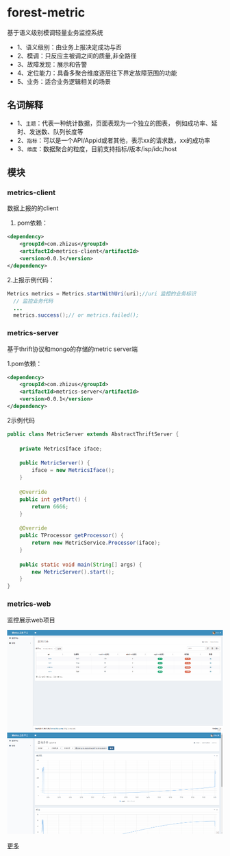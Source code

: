 # forest-metric

基于语义级别模调轻量业务监控系统

- 1、语义级别：由业务上报决定成功与否
- 2、模调：只反应主被调之间的质量,非全路径
- 3、故障发现：展示和告警
- 4、定位能力：具备多聚合维度逐层往下界定故障范围的功能
- 5、业务：适合业务逻辑相关的场景


## 名词解释
- 1、`主题`：代表一种统计数据，页面表现为一个独立的图表，
                例如成功率、延时、发送数、队列长度等
- 2、`指标`：可以是一个API/Appid或者其他，表示xx的请求数，xx的成功率
- 3、`维度`：数据聚合的粒度，目前支持指标/版本/isp/idc/host

## 模块
### metrics-client
数据上报的的client
  
 1. pom依赖：

``` xml
<dependency>
    <groupId>com.zhizus</groupId>
    <artifactId>metrics-client</artifactId>
    <version>0.0.1</version>
</dependency>
```

2.上报示例代码：

``` java
Metrics metrics = Metrics.startWithUri(uri);//uri 监控的业务标识
  // 监控业务代码
  ...
  metrics.success();// or metrics.failed();
```

### metrics-server
基于thrift协议和mongo的存储的metric server端

  1.pom依赖：

``` xml
<dependency>
    <groupId>com.zhizus</groupId>
    <artifactId>metrics-server</artifactId>
    <version>0.0.1</version>
</dependency>
```
2示例代码

``` java
public class MetricServer extends AbstractThriftServer {

    private MetricsIface iface;

    public MetricServer() {
        iface = new MetricsIface();
    }

    @Override
    public int getPort() {
        return 6666;
    }

    @Override
    public TProcessor getProcessor() {
        return new MetricService.Processor(iface);
    }

    public static void main(String[] args) {
        new MetricServer().start();
    }
}
```

### metrics-web
监控展示web项目

![Alt text](./20170106-132333_capture.gif)
![Alt text](./20170106-132413_capture.gif)

[更多](https://github.com/dempeZheng/forest-metrics)

